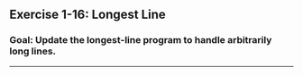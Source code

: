 
## Exercise 1-16: Longest Line  
### Goal: Update the longest-line program to handle arbitrarily long lines.

---
